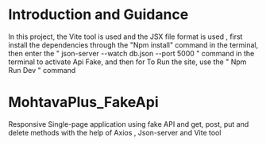 # Introduction and Guidance

In this project, the Vite tool is used and the JSX file format is used , first install the dependencies through the  "Npm install" command in the terminal, then enter the " json-server --watch db.json --port 5000 " command in the terminal to activate Api Fake, and then for To Run the site, use the " Npm Run Dev " command

# MohtavaPlus_FakeApi
Responsive Single-page application using fake API and get, post, put and delete methods with the help of Axios , Json-server and Vite tool

